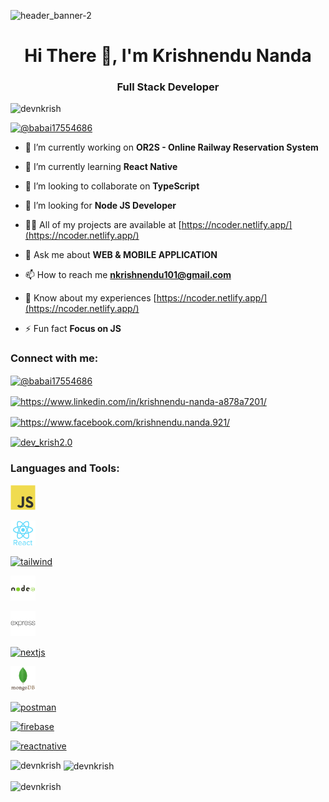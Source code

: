 ![header_banner-2](https://user-images.githubusercontent.com/60639476/209827680-80f2d253-b806-4f65-a3f9-d4715ab5b467.jpg)

<h1 align="center">Hi There 👋, I'm Krishnendu Nanda</h1>
<h3 align="center">Full Stack Developer</h3>

<p align="left"> <img src="https://komarev.com/ghpvc/?username=devnkrish&label=Profile%20views&color=0e75b6&style=flat" alt="devnkrish" /> </p>

<p align="left"> <a href="https://twitter.com/@babai17554686" target="blank"><img src="https://img.shields.io/twitter/follow/@babai17554686?logo=twitter&style=for-the-badge" alt="@babai17554686" /></a> </p>

- 🔭 I’m currently working on **OR2S - Online Railway Reservation System**

- 🌱 I’m currently learning **React Native**

- 👯 I’m looking to collaborate on **TypeScript**

- 🤝 I’m looking for **Node JS Developer**

- 👨‍💻 All of my projects are available at [https://ncoder.netlify.app/](https://ncoder.netlify.app/)

- 💬 Ask me about **WEB & MOBILE APPLICATION**

- 📫 How to reach me **nkrishnendu101@gmail.com**

- 📄 Know about my experiences [https://ncoder.netlify.app/](https://ncoder.netlify.app/)

- ⚡ Fun fact **Focus on JS**

<h3 align="left">Connect with me:</h3>
<p align="left">
<a href="https://twitter.com/babai17554686" target="blank"><img align="center" src="https://raw.githubusercontent.com/rahuldkjain/github-profile-readme-generator/master/src/images/icons/Social/twitter.svg" alt="@babai17554686" height="30" width="40" /></a>
  
<a href="https://linkedin.com/in/https://www.linkedin.com/in/krishnendu-nanda-a878a7201/" target="blank"><img align="center" src="https://raw.githubusercontent.com/rahuldkjain/github-profile-readme-generator/master/src/images/icons/Social/linked-in-alt.svg" alt="https://www.linkedin.com/in/krishnendu-nanda-a878a7201/" height="30" width="40" /></a>
  
<a href="https://fb.com/https://www.facebook.com/krishnendu.nanda.921/" target="blank"><img align="center" src="https://raw.githubusercontent.com/rahuldkjain/github-profile-readme-generator/master/src/images/icons/Social/facebook.svg" alt="https://www.facebook.com/krishnendu.nanda.921/" height="30" width="40" /></a>
  
<a href="https://instagram.com/dev_krish2.0" target="blank"><img align="center" src="https://raw.githubusercontent.com/rahuldkjain/github-profile-readme-generator/master/src/images/icons/Social/instagram.svg" alt="dev_krish2.0" height="30" width="40" /></a>
  
</p>

<h3 align="left">Languages and Tools:</h3>
<p align="left"> 
  <a href="https://developer.mozilla.org/en-US/docs/Web/JavaScript" target="_blank" rel="noreferrer"> <img src="https://raw.githubusercontent.com/devicons/devicon/master/icons/javascript/javascript-original.svg" alt="javascript" width="40" height="40"/> </a>
  
  <a href="https://reactjs.org/" target="_blank" rel="noreferrer"> <img src="https://raw.githubusercontent.com/devicons/devicon/master/icons/react/react-original-wordmark.svg" alt="react" width="40" height="40"/> </a> 
  
  <a href="https://tailwindcss.com/" target="_blank" rel="noreferrer"> <img src="https://www.vectorlogo.zone/logos/tailwindcss/tailwindcss-icon.svg" alt="tailwind" width="40" height="40"/> </a>
  
   <a href="https://nodejs.org" target="_blank" rel="noreferrer"> <img src="https://raw.githubusercontent.com/devicons/devicon/master/icons/nodejs/nodejs-original-wordmark.svg" alt="nodejs" width="40" height="40"/> </a> 
  
  <a href="https://expressjs.com" target="_blank" rel="noreferrer"> <img src="https://raw.githubusercontent.com/devicons/devicon/master/icons/express/express-original-wordmark.svg" alt="express" width="40" height="40"/> </a> 
  
  <a href="https://nextjs.org/" target="_blank" rel="noreferrer"> <img src="https://cdn.worldvectorlogo.com/logos/nextjs-2.svg" alt="nextjs" width="40" height="40"/> </a> 
  
  <a href="https://www.mongodb.com/" target="_blank" rel="noreferrer"> <img src="https://raw.githubusercontent.com/devicons/devicon/master/icons/mongodb/mongodb-original-wordmark.svg" alt="mongodb" width="40" height="40"/> </a> 
  
  <a href="https://postman.com" target="_blank" rel="noreferrer"> <img src="https://www.vectorlogo.zone/logos/getpostman/getpostman-icon.svg" alt="postman" width="40" height="40"/> </a> 
  
  <a href="https://firebase.google.com/" target="_blank" rel="noreferrer"> <img src="https://www.vectorlogo.zone/logos/firebase/firebase-icon.svg" alt="firebase" width="40" height="40"/> </a>  
 
  <a href="https://reactnative.dev/" target="_blank" rel="noreferrer"> <img src="https://reactnative.dev/img/header_logo.svg" alt="reactnative" width="40" height="40"/> </a> 
</p>

<p><img align="left" src="https://github-readme-stats.vercel.app/api/top-langs?username=devnkrish&show_icons=true&locale=en&layout=compact" alt="devnkrish" /></p>

<p>&nbsp;<img align="center" src="https://github-readme-stats.vercel.app/api?username=devnkrish&show_icons=true&locale=en" alt="devnkrish" /></p>

<p><img align="center" src="https://github-readme-streak-stats.herokuapp.com/?user=devnkrish&" alt="devnkrish" /></p>
